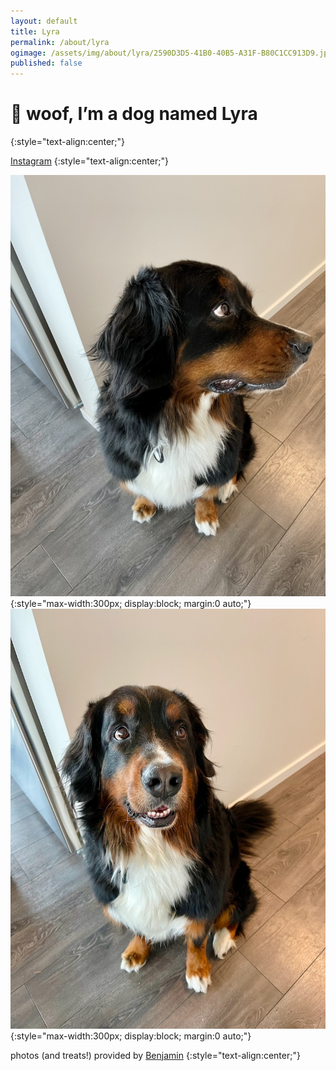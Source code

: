 ```yaml
---
layout: default
title: Lyra
permalink: /about/lyra
ogimage: /assets/img/about/lyra/2590D3D5-41B0-40B5-A31F-B80C1CC913D9.jpeg
published: false
---
```

# 🐶 woof, I’m a dog named Lyra
{:style="text-align:center;"}

[Instagram](https://instagram.com/lyraberner)
{:style="text-align:center;"}

![Lyra looking to the right](/assets/img/about/lyra/2590D3D5-41B0-40B5-A31F-B80C1CC913D9.jpeg){:style="max-width:300px; display:block; margin:0 auto;"}
![Lyra looking straight at the camera](/assets/img/about/lyra/IMG_6250.jpeg){:style="max-width:300px; display:block; margin:0 auto;"}

photos (and treats!) provided by [Benjamin](/about)
{:style="text-align:center;"}
